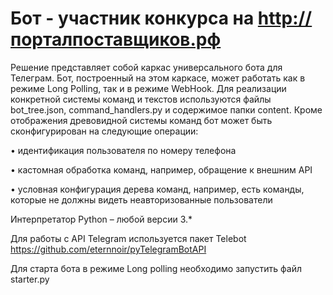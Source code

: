 # Бот - участник конкурса на http://порталпоставщиков.рф

Решение представляет собой каркас универсального бота для Телеграм. Бот, построенный на этом каркасе, может работать как в режиме Long Polling, так и в режиме WebHook. Для реализации конкретной системы команд и текстов используются файлы bot_tree.json, command_handlers.py и содержимое папки content.
Кроме отображения древовидной системы команд бот может быть сконфигурирован на следующие операции:

•	идентификация пользователя по номеру телефона

•	кастомная обработка команд, например, обращение к внешним API

•	условная конфигурация дерева команд, например, есть команды, которые не должны видеть неавторизованные пользователи


Интерпретатор Python – любой версии 3.*

Для работы с API Telegram используется пакет Telebot https://github.com/eternnoir/pyTelegramBotAPI

Для старта бота в режиме Long polling необходимо запустить файл starter.py




